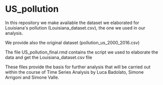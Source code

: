 # US_pollution

In this repository we make available the dataset we elaborated for Louisiana's pollution (Louisiana_dataset.csv), the one we used in our analysis.

We provide also the original dataset (pollution_us_2000_2016.csv)

The file US_pollution_final.rmd contains the script we used to elaborate the data and get the Louisiana_dataset.csv file

These files provide the basis for further analysis that will be carried out within the course of Time Series Analysis by Luca Badolato, Simone Arrigoni and Simone Valle.
